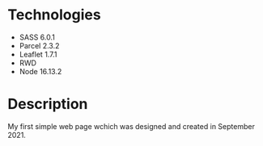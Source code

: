 # Technologies 
- SASS 6.0.1
- Parcel 2.3.2
- Leaflet 1.7.1
- RWD
- Node 16.13.2

# Description

My first simple web page wchich was designed and created in September 2021.

